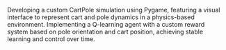 Developing a custom CartPole simulation using Pygame, featuring a visual interface to represent cart and pole dynamics in a physics-based environment.
Implementing a Q-learning agent with a custom reward system based on pole orientation and cart position, achieving stable learning and control over time.
